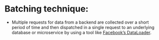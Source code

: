 # Batching technique:

- Multiple requests for data from a backend are collected over a short period of time and then dispatched in a single request to an underlying database or microservice by using a tool like [Facebook’s DataLoader](https://github.com/graphql/dataloader).
